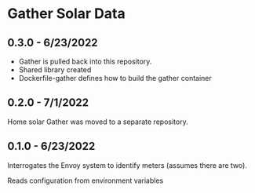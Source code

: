 # Gather Solar Data


## 0.3.0 - 6/23/2022

 * Gather is pulled back into this repository.
 * Shared library created
 * Dockerfile-gather defines how to build the gather container

## 0.2.0 - 7/1/2022

Home solar Gather was moved to a separate repository.  

## 0.1.0 - 6/23/2022

Interrogates the Envoy system to identify meters (assumes there are two).

Reads configuration from environment variables

